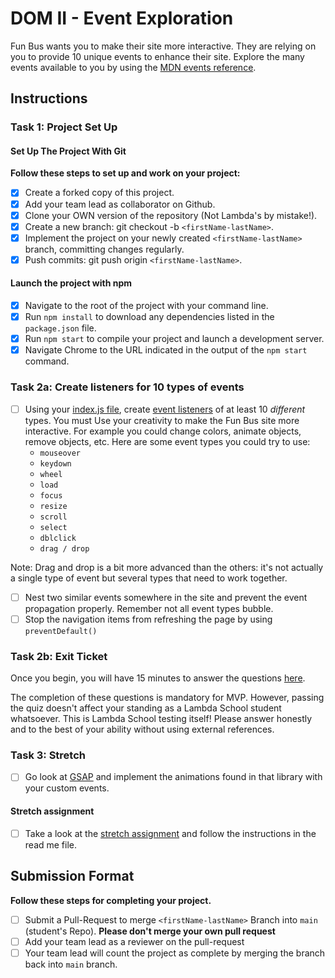 # DOM II - Event Exploration

Fun Bus wants you to make their site more interactive. They are relying on you to provide 10 unique events to enhance their site. Explore the many events available to you by using the [MDN events reference](https://developer.mozilla.org/en-US/docs/Web/Events).

## Instructions

### Task 1: Project Set Up

#### Set Up The Project With Git

**Follow these steps to set up and work on your project:**

- [x] Create a forked copy of this project.
- [x] Add your team lead as collaborator on Github.
- [x] Clone your OWN version of the repository (Not Lambda's by mistake!).
- [x] Create a new branch: git checkout -b `<firstName-lastName>`.
- [x] Implement the project on your newly created `<firstName-lastName>` branch, committing changes regularly.
- [x] Push commits: git push origin `<firstName-lastName>`.

#### Launch the project with npm

- [x] Navigate to the root of the project with your command line.
- [x] Run `npm install` to download any dependencies listed in the `package.json` file.
- [x] Run `npm start` to compile your project and launch a development server.
- [x] Navigate Chrome to the URL indicated in the output of the `npm start` command.

### Task 2a: Create listeners for 10 types of events

- [ ] Using your [index.js file](js/index.js), create [event listeners](https://developer.mozilla.org/en-US/docs/Web/Events) of at least 10 _different_ types. You must Use your creativity to make the Fun Bus site more interactive. For example you could change colors, animate objects, remove objects, etc. Here are some event types you could try to use:
  - `mouseover`
  - `keydown`
  - `wheel`
  - `load`
  - `focus`
  - `resize`
  - `scroll`
  - `select`
  - `dblclick`
  - `drag / drop`

Note: Drag and drop is a bit more advanced than the others: it's not actually a single type of event but several types that need to work together.

- [ ] Nest two similar events somewhere in the site and prevent the event propagation properly. Remember not all event types bubble.
- [ ] Stop the navigation items from refreshing the page by using `preventDefault()`

### Task 2b: Exit Ticket

Once you begin, you will have 15 minutes to answer the questions [here](https://app.codesignal.com/public-test/Xy9i8nGP4uiLbHrWT/yqgv5hmhcCLcen).

The completion of these questions is mandatory for MVP. However, passing the quiz doesn't affect your standing as a Lambda School student whatsoever. This is Lambda School testing itself! Please answer honestly and to the best of your ability without using external references.

### Task 3: Stretch

- [ ] Go look at [GSAP](https://greensock.com/) and implement the animations found in that library with your custom events.

#### Stretch assignment

- [ ] Take a look at the [stretch assignment](stretch-assignment) and follow the instructions in the read me file.

## Submission Format

**Follow these steps for completing your project.**

- [ ] Submit a Pull-Request to merge `<firstName-lastName>` Branch into `main` (student's Repo). **Please don't merge your own pull request**
- [ ] Add your team lead as a reviewer on the pull-request
- [ ] Your team lead will count the project as complete by merging the branch back into `main` branch.
